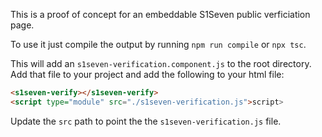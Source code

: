 This is a proof of concept for an embeddable S1Seven public verficiation page.

To use it just compile the output by running `npm run compile` or `npx tsc`.

This will add an `s1seven-verification.component.js` to the root directory. Add that file to your project and add the following to your html file:

```html
<s1seven-verify></s1seven-verify>
<script type="module" src="./s1seven-verification.js">script>
```

Update the `src` path to point the the `s1seven-verification.js` file.
